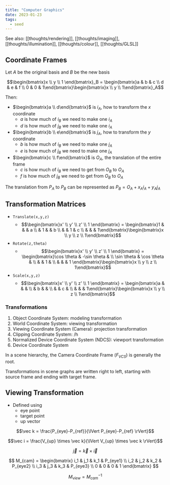 ```yaml
---
title: "Computer Graphics"
date: 2023-01-23
tags:
  - seed
---
```


See also: [[thoughts/rendering]], [[thoughts/imaging]], [[thoughts/illumination]], [[thoughts/colour]], [[thoughts/GLSL]]

## Coordinate Frames

Let $A$ be the original basis and $B$ be the new basis

$$\begin{bmatrix}x \\ y \\ 1 \end{bmatrix}_B = \begin{bmatrix}a & b & c \\ d & e & f \\ 0 & 0 & 1\end{bmatrix}\begin{bmatrix}x \\ y \\ 1\end{bmatrix}_A$$

Then:

- $\begin{bmatrix}a \\ d\end{bmatrix}$ is $i_A$, how to transform the $x$ coordinate
  - $a$ is how much of $i_B$ we need to make one $i_A$
  - $d$ is how much of $j_B$ we need to make one $i_A$
- $\begin{bmatrix}b \\ e\end{bmatrix}$ is $j_A$, how to transform the $y$ coordinate
  - $b$ is how much of $i_B$ we need to make one $j_A$
  - $e$ is how much of $j_B$ we need to make one $j_A$
- $\begin{bmatrix}c \\ f\end{bmatrix}$ is $O_A$, the translation of the entire frame
  - $c$ is how much of $i_B$ we need to get from $O_B$ to $O_A$
  - $f$ is how much of $j_B$ we need to get from $O_B$ to $O_A$

The translation from $P_A$ to $P_B$ can be represented as $P_B = O_A + x_Ai_A + y_Aj_A$

## Transformation Matrices

- `Translate(x,y,z)`
  - $$\begin{bmatrix}x' \\ y' \\ z' \\ 1 \end{bmatrix} = \begin{bmatrix}1 & & & a \\ & 1 & & b \\ & & 1 & c \\ & & & 1\end{bmatrix}\begin{bmatrix}x \\ y \\ z \\ 1\end{bmatrix}$$
- `Rotate(z,theta)`
  - $$\begin{bmatrix}x' \\ y' \\ z' \\ 1 \end{bmatrix} = \begin{bmatrix}\cos \theta & -\sin \theta & \\ \sin \theta & \cos \theta & \\ & & 1 & \\ & & & 1 \end{bmatrix}\begin{bmatrix}x \\ y \\ z \\ 1\end{bmatrix}$$
- `Scale(x,y,z)`
  - $$\begin{bmatrix}x' \\ y' \\ z' \\ 1 \end{bmatrix} = \begin{bmatrix}a & & & \\ & b & & \\ & & c & \\ & & & 1\end{bmatrix}\begin{bmatrix}x \\ y \\ z \\ 1\end{bmatrix}$$

### Transformations

1. Object Coordinate System: modeling transformation
2. World Coordinate System: viewing transformation
3. Viewing Coordinate System (Camera): projection transformation
4. Clipping Coordinate System: /h
5. Normalized Device Coordinate System (NDCS): viewport transformation
6. Device Coordinate System

In a scene hierarchy, the Camera Coordinate Frame ($F_{VCS}$) is generally the root.

Transformations in scene graphs are written right to left, starting with source frame and ending with target frame.

## Viewing Transformation

- Defined using
  - eye point
  - target point
  - up vector

$$\vec k = \frac{P_{eye}-P_{ref}}{\lVert P_{eye}-P_{ref} \rVert}$$

$$\vec i = \frac{V_{up} \times \vec k}{\lVert V_{up} \times \vec k \rVert}$$

$$\vec j = \vec k \times \vec i$$

$$
M_{cam} = \begin{bmatrix}
i_1 & j_1 & k_1 & P_{eye1} \\
i_2 & j_2 & k_2 & P_{eye2} \\
i_3 & j_3 & k_3 & P_{eye3} \\
0 & 0 & 0 & 1
\end{bmatrix}
$$

$$M_{view} = M_{cam}^{-1}$$
